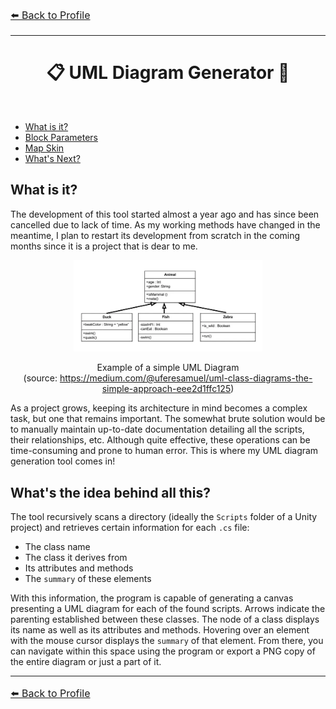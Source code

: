 ﻿<font size = "3"> 

[⬅️ Back to Profile](https://github.com/Ash2oPS)

</font>

---
<div align="center">

# :clipboard: UML Diagram Generator 📃


<br>
</div>

- [What is it?](https://github.com/Ash2oPS/Ash2oPS/blob/main/TOOL_ISOMETRIC_MAP_GENERATOR.md#what-is-it)
- [Block Parameters](https://github.com/Ash2oPS/Ash2oPS/blob/main/TOOL_ISOMETRIC_MAP_GENERATOR.md#block-parameters)
- [Map Skin](https://github.com/Ash2oPS/Ash2oPS/blob/main/TOOL_ISOMETRIC_MAP_GENERATOR.md#map-skin)
- [What's Next?](https://github.com/Ash2oPS/Ash2oPS/blob/main/TOOL_ISOMETRIC_MAP_GENERATOR.md#whats-next)

## What is it?


The development of this tool started almost a year ago and has since been cancelled due to lack of time. As my working methods have 
changed in the meantime, I plan to restart its development from scratch in the coming months since it is a project that is dear to me.

<div align="center">
<img src="Resources/Images/I_UMLDiagram_01.png" alt= Blender width="60%" height="60%">

Example of a simple UML Diagram  
(source: https://medium.com/@uferesamuel/uml-class-diagrams-the-simple-approach-eee2d1ffc125)
</div>

As a project grows, keeping its architecture in mind becomes a complex task, but one that remains important. The somewhat brute 
solution would be to manually maintain up-to-date documentation detailing all the scripts, their relationships, etc. Although quite 
effective, these operations can be time-consuming and prone to human error. This is where my UML diagram generation tool comes in!



## What's the idea behind all this?

The tool recursively scans a directory (ideally the `Scripts` folder of a Unity project) and retrieves certain information for each 
`.cs` file:

- The class name
- The class it derives from
- Its attributes and methods
- The `summary` of these elements

With this information, the program is capable of generating a canvas presenting a UML diagram for each of the found scripts. 
Arrows indicate the parenting established between these classes. The node of a class displays its name as well as its attributes 
and methods. Hovering over an element with the mouse cursor displays the `summary` of that element. From there, you can navigate within 
this space using the program or export a PNG copy of the entire diagram or just a part of it.

---

<font size = "3"> 

[⬅️ Back to Profile](https://github.com/Ash2oPS)

</font>
